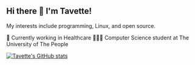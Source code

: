 ## Hi there 👋 I'm Tavette!

My interests include programming, Linux, and open source. 

🏥 Currently working in Healthcare
👩🏽‍🎓 Computer Science student at The University of The People


[![Tavette's GitHub stats](https://github-readme-stats.vercel.app/api?username=tavettehepburn&show_icons=true&theme=radical)](https://github.com/anuraghazra/github-readme-stats)

<!--
**TavetteHepburn/tavettehepburn** is a ✨ _special_ ✨ repository because its `README.md` (this file) appears on your GitHub profile.

Here are some ideas to get you started:

- 🔭 I’m currently working on ...
- 🌱 I’m currently learning ...
- 👯 I’m looking to collaborate on ...
- 🤔 I’m looking for help with ...
- 💬 Ask me about ...
- 📫 How to reach me: ...
- 😄 Pronouns: ...
- ⚡ Fun fact: ...
-->
